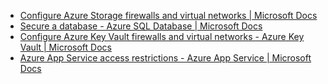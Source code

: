 - [Configure Azure Storage firewalls and virtual networks | Microsoft Docs](https://docs.microsoft.com/en-us/azure/storage/common/storage-network-security?tabs=azure-portal)
- [Secure a database - Azure SQL Database | Microsoft Docs](https://docs.microsoft.com/en-us/azure/azure-sql/database/secure-database-tutorial#create-firewall-rules)
- [Configure Azure Key Vault firewalls and virtual networks - Azure Key Vault | Microsoft Docs](https://docs.microsoft.com/en-us/azure/key-vault/general/network-security)
- [Azure App Service access restrictions - Azure App Service | Microsoft Docs](https://docs.microsoft.com/en-us/azure/app-service/app-service-ip-restrictions)
